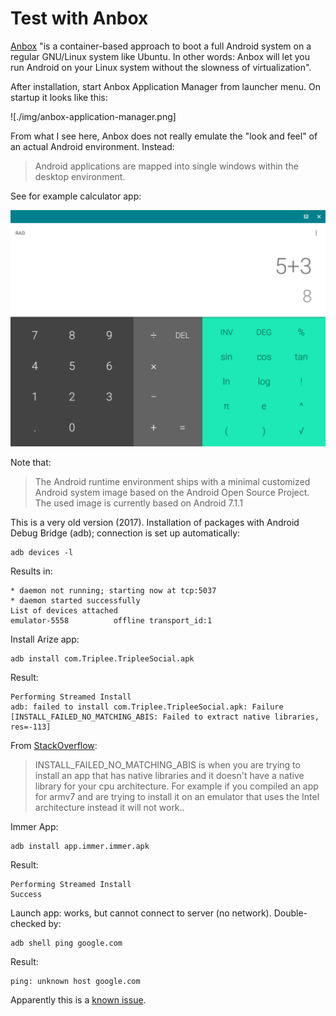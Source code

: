 # Test with Anbox

[Anbox](https://github.com/anbox/anbox) "is a container-based approach to boot a full Android system on a regular GNU/Linux system like Ubuntu. In other words: Anbox will let you run Android on your Linux system without the slowness of virtualization".

After installation, start Anbox Application Manager from launcher menu. On startup it looks like this:

![./img/anbox-application-manager.png]

From what I see here, Anbox does not really emulate the "look and feel" of an actual Android environment. Instead:

> Android applications are mapped into single windows within the desktop environment. 

See for example calculator app:  

![](./img/anbox-calculator.png)

Note that:

> The Android runtime environment ships with a minimal customized Android system image based on the Android Open Source Project. The used image is currently based on Android 7.1.1

This is a very old version (2017). Installation of packages with Android Debug Bridge (adb); connection is set up automatically:

```
adb devices -l
```

Results in:

```
* daemon not running; starting now at tcp:5037
* daemon started successfully
List of devices attached
emulator-5558          offline transport_id:1
```

Install Arize app:

```
adb install com.Triplee.TripleeSocial.apk
```

Result:

```
Performing Streamed Install
adb: failed to install com.Triplee.TripleeSocial.apk: Failure [INSTALL_FAILED_NO_MATCHING_ABIS: Failed to extract native libraries, res=-113]
```

From [StackOverflow](https://stackoverflow.com/a/24572239):

> INSTALL_FAILED_NO_MATCHING_ABIS is when you are trying to install an app that has native libraries and it doesn't have a native library for your cpu architecture. For example if you compiled an app for armv7 and are trying to install it on an emulator that uses the Intel architecture instead it will not work..

Immer App:

```
adb install app.immer.immer.apk
```

Result:

```
Performing Streamed Install
Success
```

Launch app: works, but cannot connect to server (no network). Double-checked by:

```
adb shell ping google.com
```

Result:

```
ping: unknown host google.com
```

Apparently this is a [known issue](https://github.com/anbox/anbox/issues/1724).

